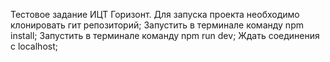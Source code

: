 Тестовое задание ИЦТ Горизонт.
Для запуска проекта необходимо клонировать гит репозиторий;
Запустить в терминале команду npm install;
Запустить в терминале команду npm run dev;
Ждать соединения с localhost;